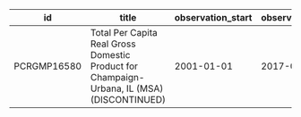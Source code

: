 | id          | title                                                                                      | observation_start   | observation_end   |
|-------------|--------------------------------------------------------------------------------------------|---------------------|-------------------|
| PCRGMP16580 | Total Per Capita Real Gross Domestic Product for Champaign-Urbana, IL (MSA) (DISCONTINUED) | 2001-01-01          | 2017-01-01        |